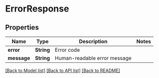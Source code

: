 # ErrorResponse

## Properties

Name | Type | Description | Notes
------------ | ------------- | ------------- | -------------
**error** | **String** | Error code | 
**message** | **String** | Human-readable error message | 

[[Back to Model list]](../README.md#documentation-for-models) [[Back to API list]](../README.md#documentation-for-api-endpoints) [[Back to README]](../README.md)


